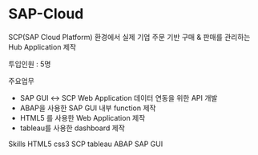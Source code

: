 # SAP-Cloud

SCP(SAP Cloud Platform) 환경에서 실제 기업 주문 기반 구매 & 판매를 관리하는 Hub Application 제작 

투입인원 : 5명

주요업무 
- SAP GUI  ↔  SCP Web Application 데이터 연동을 위한 API 개발
- ABAP을 사용한 SAP GUI 내부 function 제작
- HTML5 를 사용한 Web Application 제작
- tableau를 사용한 dashboard 제작

Skills
HTML5 css3 SCP tableau ABAP SAP GUI

